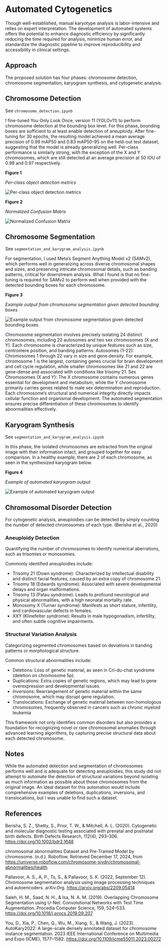 # Automated Cytogenetics

Though well-established, manual karyotype analysis is labor-intensive and relies on expert interpretation. The development of automated systems offers the potential to enhance diagnostic efficiency by significantly reducing the time required for analysis, minimize human error, and standardize the diagnostic pipeline to improve reproducibility and accessibility in clinical settings.

## Approach

The proposed solution has four phases: chromosome detection, chromosome segmentation, karyogram synthesis, and cytogenetic analysis. 

## Chromosome Detection

See `chromosome_detection.ipynb`

I fine-tuned You Only Look Once, version 11 (YOLOv11) to perform chromosome detection at the bounding box level. For this phase, bounding boxes are sufficient to at least enable detection of aneuploidy.  After fine-tuning for 30 epochs, the resulting model achieved a mean average precision of 0.99 mAP50 and 0.83 mAP50-95 on the held-out test dataset, suggesting that the model is already generalizing well.  Per-class performance is similarly strong, with the exception of the X and Y chromosomes, which are still detected at an average precision at 50 IOU of 0.98 and 0.97 respectively. 

**Figure 1**

*Per-class object detection metrics*

![Per-class object detection metrics](assets/per_class_metrics.png)

**Figure 2**

*Normalized Confusion Matrix*

![Normalized Confusion Matrix](assets/confusion_matrix_normalized.png)

## Chromosome Segmentation

See `segmentation_and_karygram_analysis.ipynb`

For segmentation, I used Meta’s Segment Anything Model v2 (SAMv2), which performs well in generalizing across diverse chromosomal shapes and sizes, and preserving intricate chromosomal details, such as banding patterns, critical for downstream analysis. 
What I found is that no fine-tuning is required for SAMv2 to perform well when provided with the detected bounding boxes for each chromosome.  

**Figure 3**

*Example output from chromosome segmentation given detected bounding boxes*

![Example output from chromosome segmentation given detected bounding boxes](assets/segmented_chromosomes.png)

Chromosome segmentation involves precisely isolating 24 distinct chromosomes, including 22 autosomes and two sex chromosomes (X and Y). Each chromosome is characterized by unique features such as size, centromere position, and banding patterns:
Autosomes (1–22): Chromosomes 1 through 22 vary in size and gene density. For example, chromosome 1 is the largest, containing genes crucial for brain development and cell cycle regulation, while smaller chromosomes like 21 and 22 are gene-dense and associated with conditions like trisomy 21.
Sex Chromosomes (X and Y): The X chromosome contains numerous genes essential for development and metabolism, while the Y chromosome primarily carries genes related to male sex determination and reproduction.
Each chromosome’s structural and numerical integrity directly impacts cellular function and organismal development. The automated segmentation ensures precise differentiation of these chromosomes to identify abnormalities effectively.

## Karyogram Synthesis

See `segmentation_and_karygram_analysis.ipynb`

In this phase, the isolated chromosomes are extracted from the original image with their information intact, and grouped together for easy comparison.  In a healthy example, there are 2 of each chromosome, as seen in the synthesized karyogram below.

**Figure 4**

*Example of automated karyogram output*

![Example of automated karyogram output](assets/karyogram.png)

## Chromosomal Disorder Detection

For cytogenetic analysis, aneuploidies can be detected by simply counting the number of detected chromosomes of each type. (Berisha et al., 2020)

### Aneuploidy Detection

Quantifying the number of chromosomes to identify numerical aberrations, such as trisomies or monosomies.

Commonly identified aneuploidies include:

* Trisomy 21 (Down syndrome): Characterized by intellectual disability and distinct facial features, caused by an extra copy of chromosome 21.
* Trisomy 18 (Edwards syndrome): Associated with severe developmental delays and organ malformations.
* Trisomy 13 (Patau syndrome): Leads to profound neurological and physical abnormalities, with a high neonatal mortality rate.
* Monosomy X (Turner syndrome): Manifests as short stature, infertility, and cardiovascular defects in females.
* XXY (Klinefelter syndrome): Results in male hypogonadism, infertility, and often subtle cognitive impairments.

### Structural Variation Analysis

Categorizing segmented chromosomes based on deviations in banding patterns or morphological structure.

Common structural abnormalities include:

* Deletions: Loss of genetic material, as seen in Cri-du-chat syndrome (deletion on chromosome 5p).
* Duplications: Extra copies of genetic regions, which may lead to gene overexpression and developmental issues.
* Inversions: Rearrangement of genetic material within the same chromosome, which may disrupt gene regulation.
* Translocations: Exchange of genetic material between non-homologous chromosomes, frequently observed in cancers such as chronic myeloid leukemia

This framework not only identifies common disorders but also provides a foundation for recognizing novel or rare chromosomal anomalies through advanced learning algorithms, by capturing precise structural data about each detected chromosome. 

## Notes

While the automated detection and segmentation of chromosomes performs well and is adequate for detecting aneuploidies, this study did not attempt to automate the detection of structural variations beyond isolating as much information as possible about those chromosomes from the original image. An ideal dataset for this automation would include comprehensive examples of deletions, duplications, inversions, and translocations, but I was unable to find such a dataset.

## References

Berisha, S. Z., Shetty, S., Prior, T. W., & Mitchell, A. L. (2020). Cytogenetic and molecular diagnostic testing associated with prenatal and postnatal birth defects. Birth Defects Research, 112(4), 293–306. https://doi.org/10.1002/bdr2.1648

chromosomal abnormalities Dataset and Pre-Trained Model by chromosome. (n.d.). Roboflow. Retrieved December 17, 2024, from https://universe.roboflow.com/chromosome-sjydn/chromosomal-abnormalities/health

Pallavoor, A. S., A, P., Ts, S., & Pallavoor, S. K. (2022, September 12). Chromosome segmentation analysis using image processing techniques and autoencoders. arXiv.Org. https://arxiv.org/abs/2209.05414

Saleh, H. M., Saad, N. H., & Isa, N. A. M. (2019). Overlapping Chromosome Segmentation using U-Net: Convolutional Networks with Test Time Augmentation. Procedia Computer Science, 159, 524–533. https://doi.org/10.1016/j.procs.2019.09.207

You, D., Xia, P., Chen, Q., Wu, M., Xiang, S., & Wang, J. (2023). AutoKary2022: A large-scale densely annotated dataset for chromosome instance segmentation. 2023 IEEE International Conference on Multimedia and Expo (ICME), 1577–1582. https://doi.org/10.1109/icme55011.2023.00272